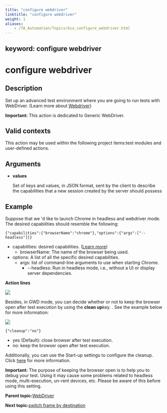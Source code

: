 ```yaml
--- 
title: "configure webdriver"
linktitle: "configure webdriver"
weight: 1
aliases: 
    - /TA_Automation/Topics/bia_configure_webdriver.html
---
```

keyword: configure webdriver
---

# configure webdriver

## Description

Set up an advanced test environment where you are going to run tests with WebDriver. \(Learn more about [Webdriver](https://www.w3.org/TR/webdriver/)\)

**Important:** This action is dedicated to Generic WebDriver.

## Valid contexts

This action may be used within the following project items:test modules and user-defined actions.

## Arguments

-   **values**

    Set of keys and values, in JSON format, sent by the client to describe the capabilities that a new session created by the server should possess


## Example

Suppose that we 'd like to launch Chrome in headless and webdriver mode. The desired capabilities should resemble the following:

```
{"capabilities":{"browserName":"chrome"},"options":{"args":["--headless"]}}
```

-   capabilities: desired capabilities. \([Learn more](https://github.com/SeleniumHQ/selenium/wiki/DesiredCapabilities)\)
    -   browserName: The name of the browser being used.
-   options: A list of all the specific desired capabilities.
    -   args: list of command-line arguments to use when starting Chrome.
        -   --headless: Run in headless mode, i.e., without a UI or display server dependencies.

**Action lines**

![](/images//Images/bia_configure_webdriver.png)

Besides, in GWD mode, you can decide whether or not to keep the browser open after test execution by using the **clean up**key. . See the example below for more information:

![](/images//Images/cleanup-key.jpg)

```
{"cleanup":"no"}
```

-   yes \(Default\): close browser after test execution.
-   no: keep the browser open after test execution.

Additionally, you can use the Start-up settings to configure the cleanup. Click [here](/TA_FAQ/Topics/0x80020014L.html#) for more information.

**Important:** The purpose of keeping the browser open is to help you to debug your test. Using it may cause some problems related to headless mode, multi-execution, un-rent devices, etc. Please be aware of this before using this setting.

**Parent topic:**[WebDriver](/TA_Automation/Topics/built_in_actions_WebDriver.html)

**Next topic:**[switch frame by destination](/TA_Automation/Topics/bia_switch_frame_by_destination.html)

